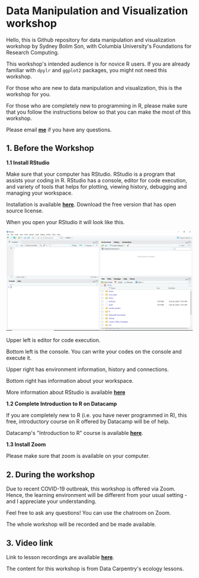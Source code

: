 # Data Manipulation and Visualization workshop

Hello, this is Github repository for data manipulation and visualization workshop by Sydney Bolim Son, with Columbia University's Foundations for Research Computing.

This workshop's intended audience is for novice R users. If you are already familiar with `dpylr` and `ggplot2` packages, you might not need this workshop.

For those who are new to data manipulation and visualization, this is the workshop for you.

For those who are completely new to programming in R, please make sure that you follow the instructions below so that you can make the most of this workshop.

Please email [**me**](mailto:bs3222@columbia.edu) if you have any questions.


## 1. Before the Workshop

**1.1 Install RStudio**

Make sure that your computer has RStudio. RStudio is a program that assists your coding in R. RStudio has a console, editor for code execution, and variety of tools that helps for plotting, viewing history, debugging and managing your workspace.

Installation is available [**here**](https://rstudio.com/products/rstudio/download/). Download the free version that has open source license.

When you open your RStudio it will look like this.

![RStudio](/images/rstudio.PNG)

Upper left is editor for code execution.

Bottom left is the console. You can write your codes on the console and execute it.

Upper right has environment information, history and connections.

Bottom right has information about your workspace.

More information about RStudio is available [**here**](https://datacarpentry.org/R-ecology-lesson/00-before-we-start.html)

**1.2 Complete Introduction to R on Datacamp**

If you are completely new to R (i.e. you have never programmed in R), this free, introductory course on R offered by Datacamp will be of help.

Datacamp's "Introduction to R" course is available [**here**](https://learn.datacamp.com/courses/free-introduction-to-r).


**1.3 Install Zoom**

Please make sure that zoom is available on your computer.


## 2. During the workshop

Due to recent COVID-19 outbreak, this workshop is offered via Zoom. Hence, the learning environment will be different from your usual setting - and I appreciate your understanding.

Feel free to ask any questions! You can use the chatroom on Zoom.

The whole workshop will be recorded and be made available.


## 3. Video link

Link to lesson recordings are available [**here**](https://drive.google.com/drive/folders/18M42T92Vbfh3P4TQBk9I6XLc3tUgIRbN?usp=sharing).


The content for this workshop is from Data Carpentry's ecology lessons.
